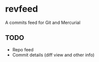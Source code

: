 # revfeed

A commits feed for Git and Mercurial


## TODO

* Repo feed
* Commit details (diff view and other info)
